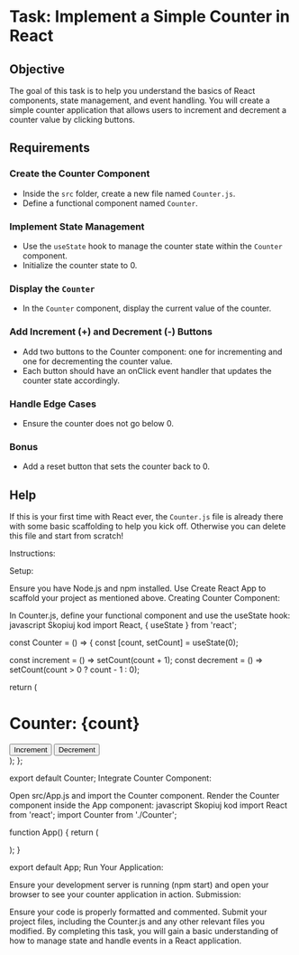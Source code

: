 # Task: Implement a Simple Counter in React

## Objective

The goal of this task is to help you understand the basics of React components, state management, and event handling. You will create a simple counter application that allows users to increment and decrement a counter value by clicking buttons.

## Requirements

### Create the Counter Component

- Inside the `src` folder, create a new file named `Counter.js`.
- Define a functional component named `Counter`.

### Implement State Management

- Use the `useState` hook to manage the counter state within the `Counter` component.
- Initialize the counter state to 0.

### Display the `Counter`

- In the `Counter` component, display the current value of the counter.

### Add Increment (+) and Decrement (-) Buttons

- Add two buttons to the Counter component: one for incrementing and one for decrementing the counter value.
- Each button should have an onClick event handler that updates the counter state accordingly.

### Handle Edge Cases

- Ensure the counter does not go below 0.

### Bonus

- Add a reset button that sets the counter back to 0.

## Help

If this is your first time with React ever, the `Counter.js` file is already there with some basic scaffolding to help you kick off. Otherwise you can delete this file and start from scratch!

Instructions:

Setup:

Ensure you have Node.js and npm installed.
Use Create React App to scaffold your project as mentioned above.
Creating Counter Component:

In Counter.js, define your functional component and use the useState hook:
javascript
Skopiuj kod
import React, { useState } from 'react';

const Counter = () => {
const [count, setCount] = useState(0);

const increment = () => setCount(count + 1);
const decrement = () => setCount(count > 0 ? count - 1 : 0);

return (
<div>
<h1>Counter: {count}</h1>
<button onClick={increment}>Increment</button>
<button onClick={decrement}>Decrement</button>
</div>
);
};

export default Counter;
Integrate Counter Component:

Open src/App.js and import the Counter component.
Render the Counter component inside the App component:
javascript
Skopiuj kod
import React from 'react';
import Counter from './Counter';

function App() {
return (
<div className="App">
<Counter />
</div>
);
}

export default App;
Run Your Application:

Ensure your development server is running (npm start) and open your browser to see your counter application in action.
Submission:

Ensure your code is properly formatted and commented.
Submit your project files, including the Counter.js and any other relevant files you modified.
By completing this task, you will gain a basic understanding of how to manage state and handle events in a React application.
